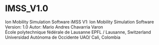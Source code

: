 # IMSS_V1.0
Ion Mobility Simulation Software
iMSS V1: Ion Mobility Simulation Software 
Version: 1.0 
Autor:  Mario Andres Chavarria Varon                            
École polytechnique fédérale de Lausanne EPFL / Lausanne, Switzerland   
Universidad Autónoma de Occidente UAO/ Cali, Colombia
